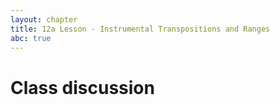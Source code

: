 ```yaml
---
layout: chapter
title: 12a Lesson - Instrumental Transpositions and Ranges
abc: true
---
```


# Class discussion